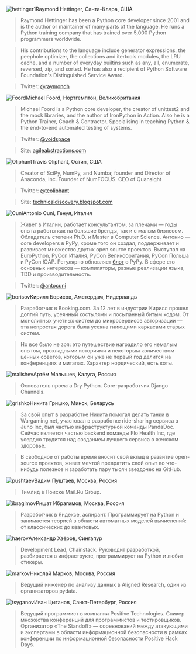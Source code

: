 <a name="Raymond-Hettinger"></a>![hettinger1](/2019/img/speakers/2019/hettinger.jpg)Raymond Hettinger, Санта-Клара, США

> Raymond Hettinger has been a Python core developer since 2001 and is the author or maintainer of many parts of the language. He runs a Python training company that has trained over 5,000 Python programmers worldwide.

> His contributions to the language include generator expressions, the peephole optimizer, the collections and itertools modules, the LRU cache, and a number of everyday builtins such as any, all, enumerate, reversed, zip, and sorted. He has also a recipient of Python Software Foundation's Distinguished Service Award.

> Twitter: [@raymondh](https://twitter.com/raymondh)

<a name="Michael-Foord"></a>![Foord](/2019/img/speakers/2019/foord.jpg)Michael Foord, Нортгемптон, Великобритания

> Michael Foord is a Python core developer, the creator of unittest2 and the mock libraries, and the author of IronPython in Action. Also he is a Python Trainer, Coach & Contractor. Specialising in teaching Python & the end-to-end automated testing of systems. 

> Twitter: [@voidspace](https://twitter.com/voidspace)

> Site: [agileabstractions.com](https://agileabstractions.com)

<a name="Travis-Oliphant"></a>![Oliphant](/2019/img/speakers/2019/oliphant.jpg)Travis Oliphant, Остин, США

> Creator of SciPy, NumPy, and Numba; founder and Director of Anaconda, Inc. Founder of NumFOCUS. CEO of Quansight

> Twitter: [@teoliphant](https://twitter.com/teoliphant)

> Site: [technicaldiscovery.blogspot.com](http://technicaldiscovery.blogspot.com)

<a name="Antonio-Cuni"></a>![Cuni](/2019/img/speakers/2019/cuni.jpg)Antonio Cuni, Генуя, Италия

> Живет в Италии, работает консультантом, за плечами — годы опыта работы как на большие бренды, так и с малым бизнесом. Обладатель степени Ph.D. и Master в Computer Science. Антонио — core developers в PyPy, кроме того он создал, поддерживает и развивает множество других open source проектов. Выступал на EuroPython, PyCon Италия, PyCon Великобритания, PyCon Польша и PyCon ЮАР. Регулярно обновляет [блог](http://antocuni.eu/en/) о PyPy. В сфере его основных интересов — компиляторы, разные реализации языка, TDD и производительность.

> Twitter: [@antocuni](https://twitter.com/antocuni)


<a name="kirill-borisov"></a>![borisov](/2019/img/speakers/2019/borisov.png)Кирилл Борисов, Амстердам, Нидерланды

> Разработчик в Booking.com. За 12 лет в индустрии Кирилл прошел долгий путь, усеянный костылями и посыпанный битым кодом. От монолитных учетных систем до микросервисов авторизации — эта непростая дорога была усеяна гниющими каркасами старых систем.

> Но все было не зря: это путешествие наградило его немалым опытом, прохладными историями и некоторым количеством ценных советов, которым он уже не первый год делится на конференциях и митапах. Характер нордический, есть коты.

<a name="artem-malishev"></a>![malishev](/2019/img/speakers/2019/malishev.jpg)Артём Малышев, Калуга, Россия

> Основатель проекта Dry Python. Core-разработчик Django Channels.

<a name="nikita-grishko"></a>![grishko](/2019/img/speakers/2019/grishko.png)Никита Гришко, Минск, Беларусь

> За свой опыт в разработке Никита помогал делать танки в Wargaming.net, участовал в разработке ride-sharing сервиса в Juno Inc, был частью инфраструктурной команды PandaDoc. Сейчас является частью backend команды Flo Health Inc, где усердно трудится над созданием лучшего сервиса о женском здоровье.

> В свободное от работы время вносит свой вклад в развитие open-source проектов, живет мечтой превратить свой опыт во что-нибудь полезное и заработать пару тысяч звездочек на GitHub.

<a name="pushtaev"></a>![pushtaev](/2018/img/speakers/2018/pushtaev.jpg)Вадим Пуштаев, Москва, Россия

> Тимлид в Поиске Mail.Ru Group.

<a name="ibragimov"></a>![ibragimov](/2019/img/speakers/2019/ibragimov.png)Ришат Ибрагимов, Москва, Россия

> Разработчик в Яндексе, аспирант. Программирует на Python и занимается теорией в области автоматных моделей вычислений: от классических до квантовых.

<a name="haerov"></a>![haerov](/2019/img/speakers/2019/haerov.jpg)Александр Хаёров, Сингапур

> Development Lead, Chainstack. Руководит разработкой, разбирается в  инфраструкте, программирует на Python и любит стикеры.

<a name="markov"></a>![markov](/2019/img/speakers/2019/markov.jpg)Николай Марков, Москва, Россия

> Ведущий инженер по анализу данных в Aligned Research, один из организаторов pydata. 

<a name="tsyganov"></a>![tsyganov](/2019/img/speakers/2019/tsyganov.png)Иван Цыганов, Санкт-Петербург, Россия

> Ведущий программист в компании Positive Technologies. Спикер множества конференций для программистов и тестировщиков. 
Организатор «The Standoff» — соревнований между атакующими и экспертами в области информационной безопасности в рамках конференции по информационной безопасности Positive Hack Days.
